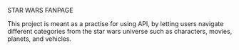 STAR WARS FANPAGE

This project is meant as a practise for using API, by letting users navigate different categories from the star wars universe such as characters, movies, planets, and vehicles. 